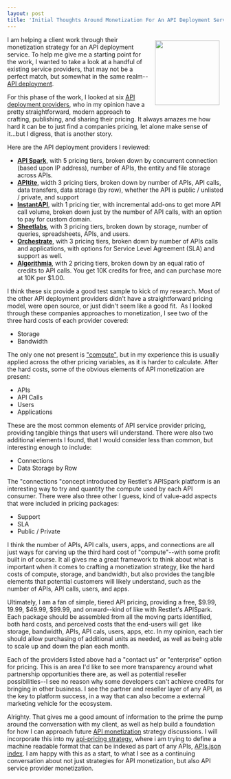 ```yaml
---
layout: post
title: 'Initial Thoughts Around Monetization For An API Deployment Service'
---
```

<p><img style="padding: 10px;" src="https://s3.amazonaws.com/kinlane-productions/bw-icons/bw-dollar-sign.png" alt="" width="150" align="right" /></p>
<p class="p1">I am helping a client work through their monetization strategy for an API deployment service. To help me give me a starting point for the work, I wanted to take a look at a handful of existing service providers, that may not be a perfect match, but somewhat in the same realm--<a href="http://deployment.apievangelist.com/">API deployment</a>.&nbsp;</p>
<p class="p1">For this phase of the work, I looked at six&nbsp;<a href="http://deployment.apievangelist.com/companies.html">API deployment providers</a>, who in my opinion have a pretty straightforward, modern approach to crafting, publishing, and sharing their pricing. It always amazes me how hard it can be to just find a companies pricing, let alone make sense of it...but I digress, that is another story.</p>
<p class="p1">Here are the API deployment providers I reviewed:</p>
<ul>
<li><strong><a href="http://restlet.com/products/apispark/">API Spark</a></strong>, with 5 pricing tiers, broken down by concurrent connection (based upon IP address), number of APIs, the entity and file storage across APIs.</li>
<li><strong><a href="https://www.apitite.net/pricing">APItite</a></strong>, width 3 pricing tiers, broken down by number of APIs, API calls, data transfers, data storage (by row), whether the API is public / unlisted / private, and support</li>
<li><strong><a href="http://www.instantapi.co/#pricing">InstantAPI</a></strong>, with 1 pricing tier, with incremental add-ons to get more API call volume, broken down just by the number of API calls, with an option to pay for custom domain.</li>
<li><strong><a href="https://sheetlabs.com/#/pricing">Sheetlabs</a></strong>, with 3 pricing tiers, broken down by storage, number of queries, spreadsheets, APIs, and users.</li>
<li><strong><a href="https://orchestrate.io/#pricing">Orchestrate</a></strong>, with 3 pricing tiers, broken down by number of APIs calls and applications, with options for Service Level Agreement (SLA) and support as well.</li>
<li><strong><a href="https://algorithmia.com/pricing">Algorithmia</a></strong>, with 2 pricing tiers, broken down by an equal ratio of credits to API calls. You get 10K credits for free, and can purchase more at 10K per $1.00.</li>
</ul>
<p class="p1">I think these six provide a good test sample to kick of my research. Most of the other API deployment providers didn't have a straightforward pricing model, were open source, or just didn't seem like a good fit. &nbsp;As I looked through these companies approaches to monetization, I see two of the three hard costs of each provider covered:</p>
<ul>
<li>Storage</li>
<li>Bandwidth</li>
</ul>
<p>The only one not present is <span style="text-decoration: underline;">"compute"</span>, but in my experience this is usually applied across the other pricing variables, as it is harder to calculate. After the hard costs, some of the obvious elements of API monetization are present:</p>
<ul>
<li>APIs</li>
<li>API Calls</li>
<li>Users</li>
<li>Applications</li>
</ul>
<p>These are the most common elements of API service provider pricing, providing tangible things that users will understand. There were also two additional elements I found, that I would consider less than common, but interesting enough to include:</p>
<ul>
<li>Connections</li>
<li>Data Storage by Row</li>
</ul>
<p>The "connections "concept introduced by Restlet's APISpark platform is an interesting way to try and quantity the compute used by each API consumer. There were also three other I guess, kind of value-add aspects that were included in pricing packages:</p>
<ul>
<li>Support</li>
<li>SLA</li>
<li>Public / Private</li>
</ul>
<p>I think the number of APIs, API calls, users, apps, and connections are all just ways for carving up the third hard cost of "compute"--with some profit built in of course. It all gives me a great framework to think about what is important when it comes to crafting a monetization strategy, like the hard costs of compute, storage, and bandwidth, but also provides the tangible elements that potential customers will likely understand, such as the number of APIs, API calls, users, and apps.&nbsp;</p>
<p>Ultimately, I am a fan of simple, tiered API pricing, providing a free, $9.99, 19.99, $49.99, $99.99, and onward--kind of like with Restlet's APISpark. Each package should be assembled from all the moving parts identified, both hard costs, and perceived costs that the end-users will get &nbsp;like storage, bandwidth, APIs, API cals, users, apps, etc. In my opinion, each tier should allow purchasing of additional units as needed, as well as being able to scale up and down the plan each month.&nbsp;</p>
<p>Each of the providers listed above had a "contact us" or "enterprise" option for pricing. This is an area I'd like to see more transparency around what partnership opportunities there are, as well as potential reseller possibilities--I see no reason why some developers can't achieve credits for bringing in other business. I see the partner and reseller layer of any API, as the key to platform success, in a way that can also become a external marketing vehicle for the ecosystem.</p>
<p>Alrighty. That gives me a good amount of information to the prime the pump around the conversation with my client, as well as help build a foundation for how I can approach future <a href="http://monetization.apievangelist.com/index.html">API monetization</a> strategy discussions. I will incorporate this into my <a href="http://api-pricing.apievangelist.com/">api-pricing strategy</a>, where i am trying to define a machine readable format that can be indexed as part of any APIs, <a href="http://apisjson.org">APIs.json index</a>. I am happy with this as a start, to what I see as a continuing conversation about not just strategies for API monetization, but also API service provider monetization.&nbsp;</p>
